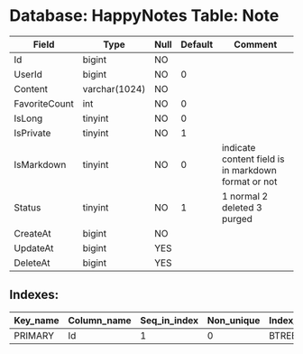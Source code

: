 # Database: HappyNotes Table: Note

 Field         | Type          | Null | Default | Comment
---------------|---------------|------|---------|-----------------------------------------------------
 Id            | bigint        | NO   |         |
 UserId        | bigint        | NO   | 0       |
 Content       | varchar(1024) | NO   |         |
 FavoriteCount | int           | NO   | 0       |
 IsLong        | tinyint       | NO   | 0       |
 IsPrivate     | tinyint       | NO   | 1       |
 IsMarkdown    | tinyint       | NO   | 0       | indicate content field is in markdown format or not
 Status        | tinyint       | NO   | 1       | 1 normal 2 deleted 3 purged
 CreateAt      | bigint        | NO   |         |
 UpdateAt      | bigint        | YES  |         |
 DeleteAt      | bigint        | YES  |         |

## Indexes: 

 Key_name | Column_name | Seq_in_index | Non_unique | Index_type | Visible
----------|-------------|--------------|------------|------------|---------
 PRIMARY  | Id          |            1 |          0 | BTREE      | YES
